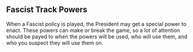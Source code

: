## Fascist Track Powers

When a Fascist policy is played, the President may get a special power to enact. These powers can make or break the game, so a lot of attention should be payed to when the powers will be used, who will use them, and who you suspect they will use them on.

